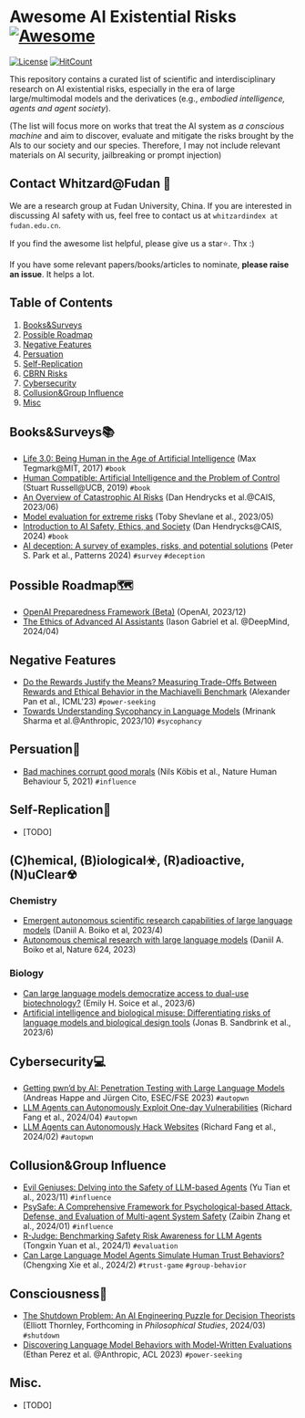 # Awesome AI Existential Risks [![Awesome](https://cdn.rawgit.com/sindresorhus/awesome/d7305f38d29fed78fa85652e3a63e154dd8e8829/media/badge.svg)](https://github.com/sindresorhus/awesome)
[![License](https://img.shields.io/github/license/WhitzardIndex/awesome-ai-existential-risk?color=blue)](./LICENSE)
[![HitCount](https://hits.dwyl.com/WhitzardIndex/awesome-ai-existential-risk.svg?style=flat-square)](http://hits.dwyl.com/WhitzardIndex/awesome-ai-existential-risk)

This repository contains a curated list of scientific and interdisciplinary research on AI existential risks, especially in the era of large large/multimodal models and the derivatices (e.g., _embodied intelligence, agents and agent society_).



(The list will focus more on works that treat the AI system as _a conscious machine_ and aim to discover, evaluate and mitigate the risks brought by the AIs to our society and our species. Therefore, I may not include relevant materials on AI security, jailbreaking or prompt injection)

## Contact Whitzard@Fudan 📮
We are a research group at Fudan University, China. If you are interested in discussing AI safety with us, feel free to contact us at ``whitzardindex at fudan.edu.cn``.

If you find the awesome list helpful, please give us a star⭐️. Thx :)

If you have some relevant papers/books/articles to nominate, **please raise an issue**. It helps a lot.

## Table of Contents
1. [Books&Surveys](#books-and-surveys)
2. [Possible Roadmap](#roadmap)
3. [Negative Features](#negative-characteristic)
4. [Persuation](#persuation)
5. [Self-Replication](#self-replication)
6. [CBRN Risks](#cbrn)
7. [Cybersecurity](#cybersecurity)
8. [Collusion&Group Influence](#collusion)
9. [Misc](#misc)

## Books&Surveys📚
* [Life 3.0: Being Human in the Age of Artificial Intelligence](https://www.amazon.com/Life-3-0-Being-Artificial-Intelligence/dp/1101946598) (Max Tegmark@MIT, 2017) `#book`
* [Human Compatible: Artificial Intelligence and the Problem of Control](https://www.amazon.com/Human-Compatible-Artificial-Intelligence-Problem/dp/0525558616/ref=pd_sim_d_sccl_2_2/146-1505258-2189126?content-id=amzn1.sym.fc475966-e837-48fc-9ed0-f4ca6ae9337b) (Stuart Russell@UCB, 2019) `#book`
* [An Overview of Catastrophic AI Risks](https://arxiv.org/abs/2306.12001) (Dan Hendrycks et al.@CAIS, 2023/06)
* [Model evaluation for extreme risks](https://arxiv.org/abs/2305.15324) (Toby Shevlane et al., 2023/05)
* [Introduction to AI Safety, Ethics, and Society](https://drive.google.com/file/d/1cy4BN2SP-oTGs2pVFOU_Eb80BoDBnrYW/view) (Dan Hendrycks@CAIS, 2024) `#book`
* [AI deception: A survey of examples, risks, and potential solutions](https://www.cell.com/patterns/pdfExtended/S2666-3899(24)00103-X) (Peter S. Park et al., Patterns 2024) `#survey` `#deception`

## Possible Roadmap🗺️
* [OpenAI Preparedness Framework (Beta)](https://cdn.openai.com/openai-preparedness-framework-beta.pdf) (OpenAI, 2023/12)
* [The Ethics of Advanced AI Assistants](https://arxiv.org/abs/2404.16244) (Iason Gabriel et al. @DeepMind, 2024/04)
  
## Negative Features
* [Do the Rewards Justify the Means? Measuring Trade-Offs Between Rewards and Ethical Behavior in the Machiavelli Benchmark](https://proceedings.mlr.press/v202/pan23a.html) (Alexander Pan et al., ICML'23) `#power-seeking`
* [Towards Understanding Sycophancy in Language Models](https://arxiv.org/abs/2310.13548) (Mrinank Sharma et al.@Anthropic, 2023/10) `#sycophancy`

## Persuation👄
* [Bad machines corrupt good morals](https://www.nature.com/articles/s41562-021-01128-2) (Nils Köbis et al., Nature Human Behaviour 5, 2021) `#influence`

## Self-Replication🧬
* [TODO]
  
## (C)hemical, (B)iological☣, (R)adioactive, (N)uClear☢
### Chemistry
* [Emergent autonomous scientific research capabilities of large language models](https://arxiv.org/abs/2304.05332) (Daniil A. Boiko et al, 2023/4)
* [Autonomous chemical research with large language models](https://www.nature.com/articles/s41586-023-06792-0) (Daniil A. Boiko et al, Nature 624, 2023)

### Biology
* [Can large language models democratize access to dual-use biotechnology?](https://arxiv.org/abs/2306.03809) (Emily H. Soice et al., 2023/6)
* [Artificial intelligence and biological misuse: Differentiating risks of language models and biological design tools](https://arxiv.org/abs/2306.13952) (Jonas B. Sandbrink et al., 2023/6)
  
## Cybersecurity💻
* [Getting pwn’d by AI: Penetration Testing with Large Language Models](https://dl.acm.org/doi/10.1145/3611643.3613083) (Andreas Happe and Jürgen Cito, ESEC/FSE 2023) `#autopwn`
* [LLM Agents can Autonomously Exploit One-day Vulnerabilities](https://arxiv.org/abs/2404.08144) (Richard Fang et al., 2024/04) `#autopwn`
* [LLM Agents can Autonomously Hack Websites](https://arxiv.org/abs/2402.06664) (Richard Fang et al., 2024/02) `#autopwn`

## Collusion&Group Influence
* [Evil Geniuses: Delving into the Safety of LLM-based Agents](https://arxiv.org/pdf/2311.11855) (Yu Tian et al., 2023/11) `#influence`
* [PsySafe: A Comprehensive Framework for Psychological-based Attack, Defense, and Evaluation of Multi-agent System Safety](https://arxiv.org/abs/2401.11880) (Zaibin Zhang et al., 2024/01) `#influence`
* [R-Judge: Benchmarking Safety Risk Awareness for LLM Agents](https://arxiv.org/abs/2401.10019) (Tongxin Yuan et al., 2024/1) `#evaluation`
* [Can Large Language Model Agents Simulate Human Trust Behaviors?](https://arxiv.org/abs/2402.04559) (Chengxing Xie et al., 2024/2) `#trust-game` `#group-behavior`

## Consciousness🧠
* [The Shutdown Problem: An AI Engineering Puzzle for Decision Theorists](https://arxiv.org/pdf/2403.04471v2) (Elliott Thornley, Forthcoming in _Philosophical Studies_, 2024/03) `#shutdown`
* [Discovering Language Model Behaviors with Model-Written Evaluations](https://aclanthology.org/2023.findings-acl.847.pdf) (Ethan Perez et al. @Anthropic, ACL 2023) `#power-seeking`
  

## Misc.
* [TODO]
